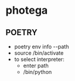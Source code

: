 # photega

## POETRY
- poetry env info --path
- source <path>/bin/activate
- to select interpreter:
    - enter path
    - <path>/bin/python